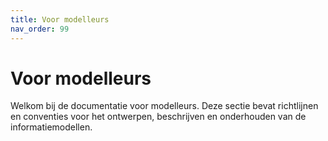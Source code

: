 ```yaml
---
title: Voor modelleurs
nav_order: 99
---
```


# Voor modelleurs

Welkom bij de documentatie voor modelleurs. Deze sectie bevat richtlijnen en conventies voor het ontwerpen, beschrijven en onderhouden van de informatiemodellen.
